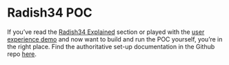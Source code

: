 # Radish34 POC

If you’ve read the [Radish34 Explained](radish34-explained.md) section or played with the [user experience demo](radish34-interactive-demo.md) and now want to build and run the POC yourself, you’re in the right place. Find the authoritative set-up documentation in the Github repo [here](https://github.com/ethereum-oasis/baseline/tree/master/reference-implementations/radish34).

